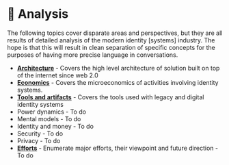 # 🔬 Analysis

The following topics cover disparate areas and perspectives, but they are all results of detailed analysis of the modern identity [systems] industry. The hope is that this will result in clean separation of specific concepts for the purposes of having more precise language in conversations.

- **[Architecture](/analysis/architecture/README.md)** - Covers the high level architecture of solution built on top of the internet since web 2.0
- **[Economics](/analysis/economics/README.md)** - Covers the microeconomics of activities involving identity systems.
- **[Tools and artifacts](/analysis/tools/README.md)** - Covers the tools used with legacy and digital identity systems
- Power dynamics - To do
- Mental models - To do
- Identity and money - To do
- Security - To do
- Privacy - To do
- **[Efforts](/analysis/efforts/README.md)** - Enumerate major efforts, their viewpoint and future direction - To do
